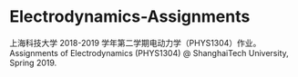 # Electrodynamics-Assignments
上海科技大学 2018-2019 学年第二学期电动力学（PHYS1304）作业。Assignments of Electrodynamics (PHYS1304) @ ShanghaiTech University, Spring 2019.

